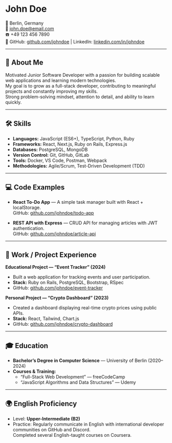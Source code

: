 # John Doe

📍 Berlin, Germany  
📧 john.doe@email.com  
☎️ +49 123 456 7890  
💼 GitHub: [github.com/johndoe](https://github.com/johndoe) | LinkedIn: [linkedin.com/in/johndoe](https://linkedin.com/in/johndoe)  

---

## 👤 About Me
Motivated Junior Software Developer with a passion for building scalable web applications and learning modern technologies.  
My goal is to grow as a full-stack developer, contributing to meaningful projects and constantly improving my skills.  
Strong problem-solving mindset, attention to detail, and ability to learn quickly.  

---

## 🛠 Skills
- **Languages:** JavaScript (ES6+), TypeScript, Python, Ruby  
- **Frameworks:** React, Next.js, Ruby on Rails, Express.js  
- **Databases:** PostgreSQL, MongoDB  
- **Version Control:** Git, GitHub, GitLab  
- **Tools:** Docker, VS Code, Postman, Webpack  
- **Methodologies:** Agile/Scrum, Test-Driven Development (TDD)  

---

## 💻 Code Examples
- **React To-Do App** — A simple task manager built with React + localStorage.  
  GitHub: [github.com/johndoe/todo-app](https://github.com/johndoe/todo-app)  

- **REST API with Express** — CRUD API for managing articles with JWT authentication.  
  GitHub: [github.com/johndoe/article-api](https://github.com/johndoe/article-api)  

---

## 💼 Work / Project Experience
**Educational Project — “Event Tracker” (2024)**  
- Built a web application for tracking events and user participation.  
- **Stack:** Ruby on Rails, PostgreSQL, Bootstrap, RSpec  
- GitHub: [github.com/johndoe/event-tracker](https://github.com/johndoe/event-tracker)  

**Personal Project — “Crypto Dashboard” (2023)**  
- Created a dashboard displaying real-time crypto prices using public APIs.  
- **Stack:** React, Tailwind, Chart.js  
- GitHub: [github.com/johndoe/crypto-dashboard](https://github.com/johndoe/crypto-dashboard)  

---

## 🎓 Education
- **Bachelor’s Degree in Computer Science** — University of Berlin (2020–2024)  
- **Courses & Training:**  
  - “Full-Stack Web Development” — freeCodeCamp  
  - “JavaScript Algorithms and Data Structures” — Udemy  

---

## 🌍 English Proficiency
- Level: **Upper-Intermediate (B2)**  
- Practice: Regularly communicate in English with international developer communities on GitHub and Discord.  
  Completed several English-taught courses on Coursera.  
